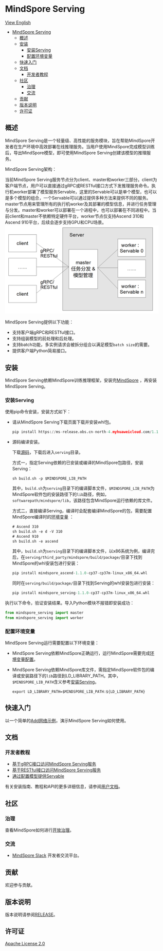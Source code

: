 # MindSpore Serving

[View English](./README.md)

<!-- TOC -->

- [MindSpore Serving](#mindspore-serving)
    - [概述](#概述)
    - [安装](#安装)
        - [安装Serving](#安装serving)
        - [配置环境变量](#配置环境变量)
    - [快速入门](#快速入门)
    - [文档](#文档)
        - [开发者教程](#开发者教程)
    - [社区](#社区)
        - [治理](#治理)
        - [交流](#交流)
    - [贡献](#贡献)
    - [版本说明](#版本说明)
    - [许可证](#许可证)

<!-- /TOC -->

## 概述

MindSpore Serving是一个轻量级、高性能的服务模块，旨在帮助MindSpore开发者在生产环境中高效部署在线推理服务。当用户使用MindSpore完成模型训练后，导出MindSpore模型，即可使用MindSpore Serving创建该模型的推理服务。  

MindSpore Serving架构：

当前MindSpore Serving服务节点分为client、master和worker三部分。client为客户端节点，用户可以直接通过gRPC或RESTful接口方式下发推理服务命令。执行机worker部署了模型服务Servable，这里的Servable可以是单个模型，也可以是多个模型的组合，一个Servable可以通过提供多种方法来提供不同的服务。master节点用来管理所有的执行机worker及其部署的模型信息，并进行任务管理与分发。master和worker可以部署在一个进程中，也可以部署在不同进程中。当前client和master不依赖特定硬件平台，worker节点仅支持Ascend 310和Ascend 910平台，后续会逐步支持GPU和CPU场景。  
<img src="docs/architecture.png" alt="MindSpore Architecture" width="600"/>

MindSpore Serving提供以下功能：

- 支持客户端gRPC和RESTful接口。
- 支持组装模型的前处理和后处理。
- 支持batch功能，多实例请求会被拆分组合以满足模型`batch size`的需要。
- 提供客户端Python简易接口。

## 安装

MindSpore Serving依赖MindSpore训练推理框架，安装完[MindSpore](https://gitee.com/mindspore/mindspore#%E5%AE%89%E8%A3%85) ，再安装MindSpore Serving。

### 安装Serving

使用pip命令安装，安装方式如下：

- 请从MindSpore Serving下载页面下载并安装whl包。

    ```python
    pip install https://ms-release.obs.cn-north-4.myhuaweicloud.com/1.1.0/Serving/ascend/ubuntu_x86/mindspore_serving-1.1.0-cp37-cp37m-linux_x86_64.whl
    ```

- 源码编译安装。

    下载[源码](https://gitee.com/mindspore/serving)，下载后进入`serving`目录。

    方式一，指定Serving依赖的已安装或编译的MindSpore包路径，安装Serving：

    ```shell
    sh build.sh -p $MINDSPORE_LIB_PATH
    ```

    其中，`build.sh`为`serving`目录下的编译脚本文件，`$MINDSPORE_LIB_PATH`为MindSpore软件包的安装路径下的`lib`路径，例如，`softwarepath/mindspore/lib`，该路径包含MindSpore运行依赖的库文件。

    方式二，直接编译Serving，编译时会配套编译MindSpore的包，需要配置MindSpore编译时的[环境变量](https://gitee.com/mindspore/docs/blob/master/install/mindspore_ascend_install_source.md#配置环境变量) ：

    ```shell
    # Ascend 310
    sh build.sh -e d -V 310
    # Ascend 910
    sh build.sh -e ascend
    ```

    其中，`build.sh`为`serving`目录下的编译脚本文件，以x86系统为例，编译完后，在`serving/third_party/mindspore/build/package/`目录下找到MindSpore的whl安装包进行安装：

    ```python
    pip install mindspore_ascend-1.1.0-cp37-cp37m-linux_x86_64.whl
    ```

    同时在`serving/build/package/`目录下找到Serving的whl安装包进行安装：

    ```python
    pip install mindspore_serving-1.1.0-cp37-cp37m-linux_x86_64.whl
    ```

执行以下命令，验证安装结果。导入Python模块不报错即安装成功：

```python
from mindspore_serving import master
from mindspore_serving import worker
```

### 配置环境变量

MindSpore Serving运行需要配置以下环境变量：

- MindSpore Serving依赖MindSpore正确运行，运行MindSpore需要完成[环境变量配置](https://gitee.com/mindspore/docs/blob/master/install/mindspore_ascend_install_pip.md#%E9%85%8D%E7%BD%AE%E7%8E%AF%E5%A2%83%E5%8F%98%E9%87%8F)。

- MindSpore Serving依赖MindSpore库文件，需指定MindSpore软件包的编译或安装路径下的`lib`路径到LD_LIBRARY_PATH。其中，`$MINDSPORE_LIB_PATH`含义参考[安装Serving](https://gitee.com/mindspore/serving#%E5%AE%89%E8%A3%85serving)。

    ```shell
    export LD_LIBRARY_PATH=$MINDSPORE_LIB_PATH:${LD_LIBRARY_PATH}
    ```

## 快速入门

以一个简单的[Add网络示例](https://www.mindspore.cn/tutorial/inference/zh-CN/master/serving_example.html)，演示MindSpore Serving如何使用。

## 文档

### 开发者教程

- [基于gRPC接口访问MindSpore Serving服务](https://www.mindspore.cn/tutorial/inference/zh-CN/master/serving_grpc.html)
- [基于RESTful接口访问MindSpore Serving服务](https://www.mindspore.cn/tutorial/inference/zh-CN/master/serving_restful.html)
- [通过配置模型提供Servable](https://www.mindspore.cn/tutorial/inference/zh-CN/master/serving_model.html)

有关安装指南、教程和API的更多详细信息，请参阅[用户文档](https://www.mindspore.cn/doc/api_python/zh-CN/master/index.html)。

## 社区

### 治理

查看MindSpore如何进行[开放治理](https://gitee.com/mindspore/community/blob/master/governance.md)。

### 交流

- [MindSpore Slack](https://join.slack.com/t/mindspore/shared_invite/zt-dgk65rli-3ex4xvS4wHX7UDmsQmfu8w) 开发者交流平台。

## 贡献

欢迎参与贡献。

## 版本说明

版本说明请参阅[RELEASE](RELEASE.md)。

## 许可证

[Apache License 2.0](LICENSE)
